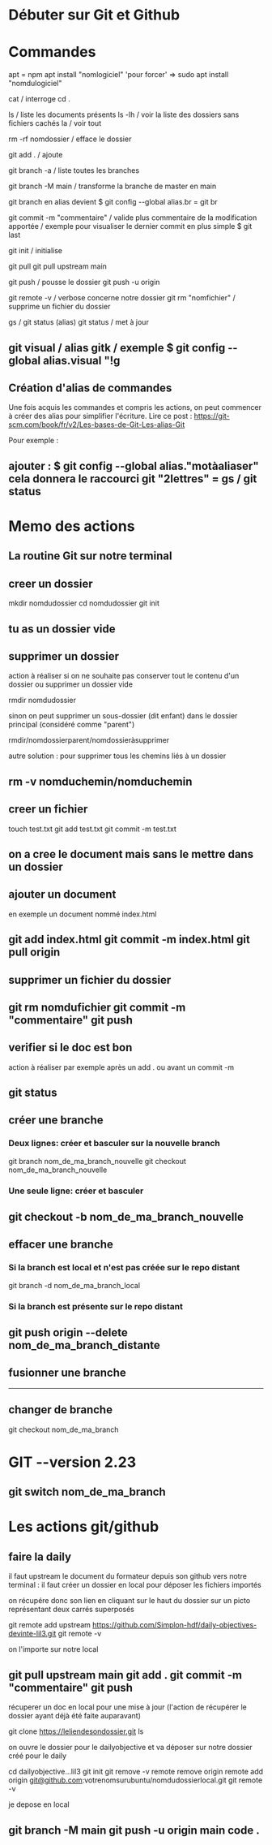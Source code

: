 # Débuter sur Git et Github

# Commandes

apt = npm
apt install "nomlogiciel"
'pour forcer' => sudo apt install "nomdulogiciel"

cat  / interroge
cd .

ls  / liste les documents présents
ls -lh  / voir la liste des dossiers sans fichiers cachés
la  / voir tout

rm -rf nomdossier  / efface le dossier

git add .  / ajoute

git branch -a  / liste toutes les branches

git branch -M main  / transforme la branche de master en main

git branch en alias devient
$ git config --global alias.br = git br

git commit -m "commentaire"  / valide plus commentaire de la modification apportée
/ exemple pour visualiser le dernier commit
en plus simple
$ git last

git init  / initialise

git pull
git pull upstream main

git push  / pousse le dossier
git push -u origin

git remote -v  / verbose  concerne notre dossier
git rm "nomfichier"  / supprime un fichier du dossier

gs  / git status (alias)
git status  / met à jour

git visual / alias gitk
/ exemple $ git config --global alias.visual "!g
-------------------------

## Création d'alias de commandes

Une fois acquis les commandes et compris les actions,
on peut commencer à créer des alias pour simplifier 
l'écriture.
Lire ce post :
https://git-scm.com/book/fr/v2/Les-bases-de-Git-Les-alias-Git

Pour exemple :

ajouter : $ git config --global alias."motàaliaser"
cela donnera le raccourci git "2lettres" = gs / git status
-------------------------



# Memo des actions

La routine Git sur notre terminal
-------------------------

## creer un dossier

mkdir nomdudossier
cd nomdudossier
git init

tu as un dossier vide
-------------------------

## supprimer un dossier
action à réaliser si on ne souhaite pas 
conserver tout le contenu d'un dossier
ou supprimer un dossier vide 

rmdir nomdudossier

sinon on peut supprimer un sous-dossier (dit enfant) 
dans le dossier principal (considéré comme "parent")

rmdir/nomdossierparent/nomdossieràsupprimer

autre solution : pour supprimer tous les chemins liés
à un dossier

rm -v nomduchemin/nomduchemin
-------------------------

## creer un fichier

touch test.txt
git add test.txt
git commit -m test.txt

on a cree le document mais sans le mettre dans un dossier
-------------------------

## ajouter un document
en exemple un document nommé index.html

git add index.html
git commit -m index.html
git pull origin
-------------------------

## supprimer un fichier du dossier

git rm nomdufichier
git commit -m "commentaire"
git push
-------------------------

## verifier si le doc est bon
action à réaliser par exemple après un add .
ou avant un commit -m

git status
-------------------------

## créer une branche

### Deux lignes: créer et basculer sur la nouvelle branch
git branch nom_de_ma_branch_nouvelle
git checkout nom_de_ma_branch_nouvelle

### Une seule ligne: créer et basculer
git checkout -b nom_de_ma_branch_nouvelle
-------------------------

## effacer une branche

### Si la branch est local et n'est pas créée sur le repo distant
git branch -d nom_de_ma_branch_local

### Si la branch est présente sur le repo distant
git push origin --delete nom_de_ma_branch_distante
-------------------------

## fusionner une branche

-------------------------
## changer de branche

git checkout nom_de_ma_branch

# GIT --version 2.23
git switch nom_de_ma_branch
-------------------------


# Les actions git/github

## faire la daily

il faut upstream le document du formateur depuis son github
vers notre terminal : il faut créer un dossier en local pour 
déposer les fichiers importés

on récupére donc son lien en cliquant sur le haut du dossier 
sur un picto représentant deux carrés superposés

git remote add upstream https://github.com/Simplon-hdf/daily-objectives-devinte-lil3.git
git remote -v

on l'importe sur notre local

git pull upstream main
git add .
git commit -m "commentaire"
git push
-------------------------

récuperer un doc en local
pour une mise à jour (l'action de récupérer le dossier
ayant déjà été faite auparavant)

git clone https://leliendesondossier.git
ls

on ouvre le dossier pour le dailyobjective
et va déposer sur notre dossier créé pour le daily

cd dailyobjective...lil3
git init
git remove -v
remote remove origin
remote add origin git@github.com:votrenomsurubuntu/nomdudossierlocal.git
git remote -v

je depose en local

git branch -M main
git push -u origin main
code .
-------------------------
